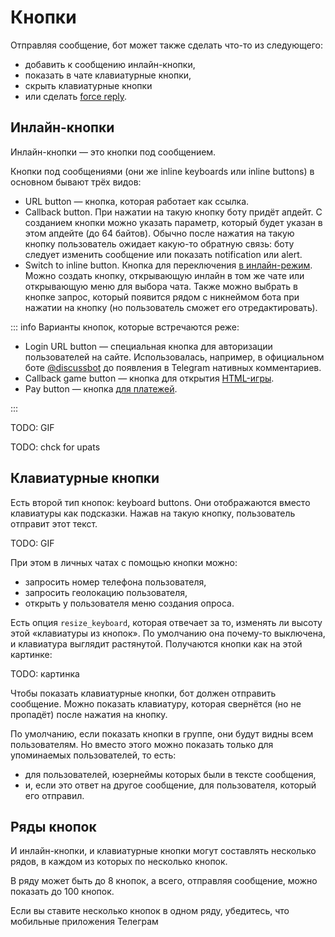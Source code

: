 # Кнопки

Отправляя сообщение, бот может также сделать что-то из следующего:

- добавить к сообщению инлайн-кнопки,
- показать в чате клавиатурные кнопки,
- скрыть клавиатурные кнопки
- или сделать [force reply](../chats/groups#force-replyс).

## Инлайн-кнопки

Инлайн-кнопки — это кнопки под сообщением.

Кнопки под сообщениями (они же inline keyboards или inline buttons) в основном бывают трёх видов:

- URL button — кнопка, которая работает как ссылка.
- Callback button. При нажатии на такую кнопку боту придёт апдейт. С созданием кнопки можно указать параметр, который
  будет указан в этом апдейте (до 64 байтов). Обычно после нажатия на такую кнопку пользователь ожидает какую-то
  обратную связь: боту следует изменить сообщение или показать notification или alert.
- Switch to inline button. Кнопка для переключения [в инлайн-режим](/ru/interaction/inline). Можно создать кнопку,
  открывающую инлайн в том же чате или открывающую меню для выбора чата. Также можно выбрать в кнопке запрос, который
  появится рядом с никнеймом бота при нажатии на кнопку (но пользователь сможет его отредактировать).

::: info Варианты кнопок, которые встречаются реже:

- Login URL button — специальная кнопка для авторизации пользователей на сайте.
  Использовалась, например, в официальном боте [@discussbot](https://t.me/discussbot) до появления
  в Telegram нативных комментариев.
- Callback game button — кнопка для открытия [HTML-игры](../interaction/html-games).
- Pay button — кнопка [для платежей](../interaction/payments).

:::

TODO: GIF

TODO: chck for upats

## Клавиатурные кнопки

Есть второй тип кнопок: keyboard buttons. Они отображаются вместо клавиатуры как подсказки. Нажав на такую кнопку,
пользователь отправит этот текст.

TODO: GIF

При этом в личных чатах с помощью кнопки можно:

- запросить номер телефона пользователя,
- запросить геолокацию пользователя,
- открыть у пользователя меню создания опроса.

Есть опция `resize_keyboard`, которая отвечает за то, изменять ли высоту этой «клавиатуры из кнопок».
По умолчанию она почему-то выключена, и клавиатура выглядит растянутой. Получаются кнопки как на этой картинке:

TODO: картинка

Чтобы показать клавиатурные кнопки, бот должен отправить сообщение.
Можно показать клавиатуру, которая свернётся (но не пропадёт) после нажатия на кнопку.

По умолчанию, если показать кнопки в группе, они будут видны всем пользователям. Но вместо этого можно показать только
для упоминаемых пользователей, то есть:

- для пользователей, юзернеймы которых были в тексте сообщения,
- и, если это ответ на другое сообщение, для пользователя, который его отправил.

## Ряды кнопок

И инлайн-кнопки, и клавиатурные кнопки могут составлять несколько рядов, в каждом из которых по несколько кнопок.

В ряду может быть до 8 кнопок, а всего, отправляя сообщение, можно показать до 100 кнопок.

Если вы ставите несколько кнопок в одном ряду, убедитесь, что мобильные приложения Телеграм

